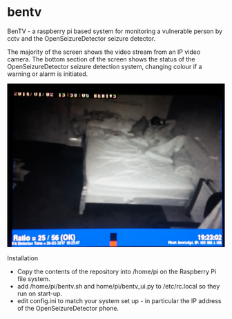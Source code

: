bentv
=====

BenTV - a raspberry pi based system for monitoring a vulnerable person by
cctv and the OpenSeizureDetector seizure detector.

The majority of the screen shows the video stream from an IP video camera.
The bottom section of the screen shows the status of the OpenSeizureDetector
seizure detection system, changing colour if a warning or alarm is initiated.

![screenshot](https://github.com/OpenSeizureDetector/bentv_pi/blob/master/images/screenshot.jpg)
 

Installation
 * Copy the contents of the repository into /home/pi on the Raspberry Pi
 file system.
 * add /home/pi/bentv.sh and home/pi/bentv_ui.py to /etc/rc.local so they
 run on start-up.
 * edit config.ini to match your system set up - in particular the IP address
 of the OpenSeizureDetector phone.


